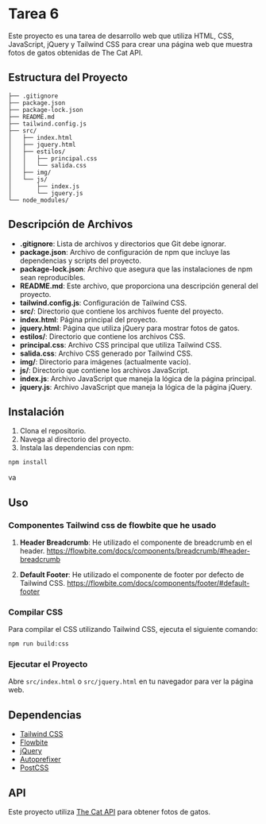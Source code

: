 # Tarea 6
Este proyecto es una tarea de desarrollo web que utiliza HTML, CSS, JavaScript, jQuery y Tailwind CSS para crear una página web que muestra fotos de gatos obtenidas de The Cat API.

## Estructura del Proyecto

```
├── .gitignore
├── package.json
├── package-lock.json
├── README.md
├── tailwind.config.js
├── src/
│   ├── index.html
│   ├── jquery.html
│   ├── estilos/
│   │   ├── principal.css
│   │   └── salida.css
│   ├── img/
│   └── js/
│       ├── index.js
│       └── jquery.js
└── node_modules/
```

## Descripción de Archivos

- **.gitignore**: Lista de archivos y directorios que Git debe ignorar.
- **package.json**: Archivo de configuración de npm que incluye las dependencias y scripts del proyecto.
- **package-lock.json**: Archivo que asegura que las instalaciones de npm sean reproducibles.
- **README.md**: Este archivo, que proporciona una descripción general del proyecto.
- **tailwind.config.js**: Configuración de Tailwind CSS.
- **src/**: Directorio que contiene los archivos fuente del proyecto.
- **index.html**: Página principal del proyecto.
- **jquery.html**: Página que utiliza jQuery para mostrar fotos de gatos.
- **estilos/**: Directorio que contiene los archivos CSS.
- **principal.css**: Archivo CSS principal que utiliza Tailwind CSS.
- **salida.css**: Archivo CSS generado por Tailwind CSS.
- **img/**: Directorio para imágenes (actualmente vacío).
- **js/**: Directorio que contiene los archivos JavaScript.
- **index.js**: Archivo JavaScript que maneja la lógica de la página principal.
- **jquery.js**: Archivo JavaScript que maneja la lógica de la página jQuery.

## Instalación

1. Clona el repositorio.
2. Navega al directorio del proyecto.
3. Instala las dependencias con npm:

```sh
npm install
```
va
## Uso

### Componentes Tailwind css de flowbite que he usado
1. **Header Breadcrumb**: He utilizado el componente de breadcrumb en el header.
https://flowbite.com/docs/components/breadcrumb/#header-breadcrumb

2. **Default Footer**: He utilizado el componente de footer por defecto de Tailwind CSS.
https://flowbite.com/docs/components/footer/#default-footer

### Compilar CSS

Para compilar el CSS utilizando Tailwind CSS, ejecuta el siguiente comando:

```sh
npm run build:css
```

### Ejecutar el Proyecto

Abre `src/index.html` o `src/jquery.html` en tu navegador para ver la página web.

## Dependencias

- [Tailwind CSS](https://tailwindcss.com/)
- [Flowbite](https://flowbite.com/)
- [jQuery](https://jquery.com/)
- [Autoprefixer](https://github.com/postcss/autoprefixer)
- [PostCSS](https://postcss.org/)

## API

Este proyecto utiliza [The Cat API](https://thecatapi.com/) para obtener fotos de gatos.
